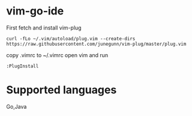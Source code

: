 # vim-go-ide
First fetch and install vim-plug
```
curl -fLo ~/.vim/autoload/plug.vim --create-dirs https://raw.githubusercontent.com/junegunn/vim-plug/master/plug.vim
```

copy .vimrc to ~/.vimrc
open vim and run

```
:PlugInstall
```

# Supported languages
Go,Java

